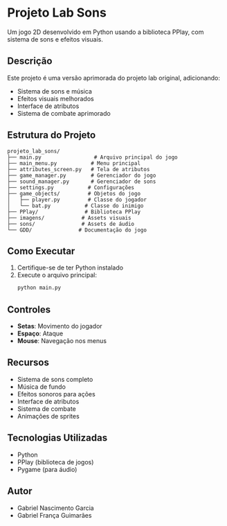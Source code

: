 # Projeto Lab Sons

Um jogo 2D desenvolvido em Python usando a biblioteca PPlay, com sistema de sons e efeitos visuais.

## Descrição

Este projeto é uma versão aprimorada do projeto lab original, adicionando:
- Sistema de sons e música
- Efeitos visuais melhorados
- Interface de atributos
- Sistema de combate aprimorado

## Estrutura do Projeto

```
projeto_lab_sons/
├── main.py                 # Arquivo principal do jogo
├── main_menu.py           # Menu principal
├── attributes_screen.py   # Tela de atributos
├── game_manager.py        # Gerenciador do jogo
├── sound_manager.py       # Gerenciador de sons
├── settings.py           # Configurações
├── game_objects/         # Objetos do jogo
│   ├── player.py         # Classe do jogador
│   └── bat.py           # Classe do inimigo
├── PPlay/               # Biblioteca PPlay
├── imagens/            # Assets visuais
├── sons/               # Assets de áudio
└── GDD/               # Documentação do jogo
```

## Como Executar

1. Certifique-se de ter Python instalado
2. Execute o arquivo principal:
   ```bash
   python main.py
   ```

## Controles

- **Setas**: Movimento do jogador
- **Espaço**: Ataque
- **Mouse**: Navegação nos menus

## Recursos

- Sistema de sons completo
- Música de fundo
- Efeitos sonoros para ações
- Interface de atributos
- Sistema de combate
- Animações de sprites

## Tecnologias Utilizadas

- Python
- PPlay (biblioteca de jogos)
- Pygame (para áudio)

## Autor

- Gabriel Nascimento Garcia
- Gabriel França Guimarães 